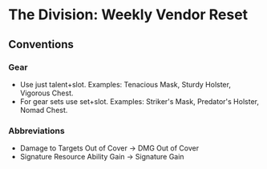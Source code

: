 # The Division: Weekly Vendor Reset

## Conventions
### Gear
* Use just talent+slot. Examples: Tenacious Mask, Sturdy Holster, Vigorous Chest.
* For gear sets use set+slot. Examples: Striker's Mask, Predator's Holster, Nomad Chest.
### Abbreviations
* Damage to Targets Out of Cover -> DMG Out of Cover
* Signature Resource Ability Gain -> Signature Gain
